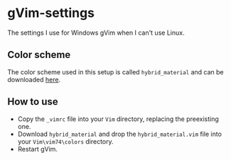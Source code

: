 # gVim-settings

The settings I use for Windows gVim when I can't use Linux.

## Color scheme

The color scheme used in this setup is called `hybrid_material` and can be downloaded [here](https://github.com/kristijanhusak/vim-hybrid-material).

## How to use

* Copy the `_vimrc` file into your `Vim` directory, replacing the preexisting one.
* Download `hybrid_material` and drop the `hybrid_material.vim` file into your `Vim\vim74\colors` directory.
* Restart gVim.

